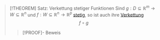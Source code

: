 >[!THEOREM] Satz: Verkettung stetiger Funktionen
>Sind $g:D\subseteq\mathbb{R}^m\to W\subseteq\mathbb{R}^n$ und $f:W\subseteq\mathbb{R}^n\to\mathbb{R}^p$ [stetig](Stetigkeit%20von%20Funktionen%20mehrerer%20Veränderlicher.md), so ist auch ihre [Verkettung](../../../Mengenlehre/Abbildungen/Verkettung.md)
>$$f\circ g$$
>>[!PROOF]- Beweis